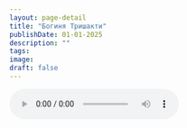 ```yaml
---
layout: page-detail
title: "Богиня Тришакти"
publishDate: 01-01-2025
description: ""
tags:
image:
draft: false
---
```


<audio title=" - Богиня Тришакти.mp3" src="https://filer-api.advayta.org/v1.0/public/files/72736" controls=""></audio>

  

